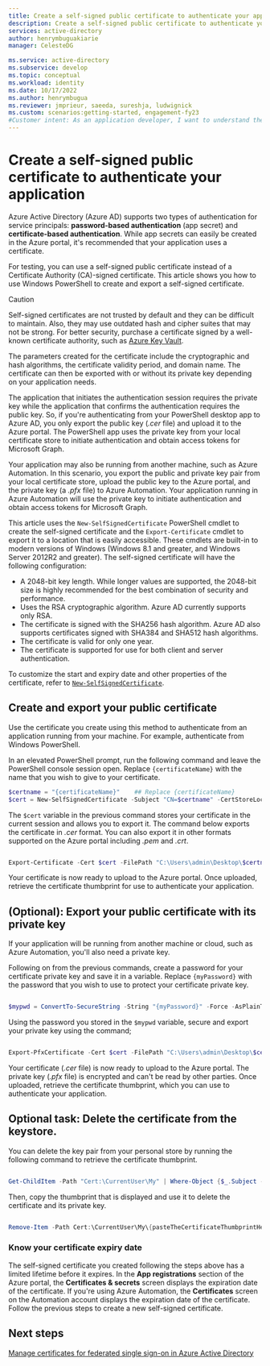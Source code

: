 ```yaml
---
title: Create a self-signed public certificate to authenticate your application
description: Create a self-signed public certificate to authenticate your application.
services: active-directory
author: henrymbuguakiarie
manager: CelesteDG

ms.service: active-directory
ms.subservice: develop
ms.topic: conceptual
ms.workload: identity
ms.date: 10/17/2022
ms.author: henrymbugua
ms.reviewer: jmprieur, saeeda, sureshja, ludwignick
ms.custom: scenarios:getting-started, engagement-fy23
#Customer intent: As an application developer, I want to understand the basic concepts of authentication and authorization in the Microsoft identity platform.
---
```


# Create a self-signed public certificate to authenticate your application

Azure Active Directory (Azure AD) supports two types of authentication for service principals: **password-based authentication** (app secret) and **certificate-based authentication**. While app secrets can easily be created in the Azure portal, it's recommended that your application uses a certificate.

For testing, you can use a self-signed public certificate instead of a Certificate Authority (CA)-signed certificate. This article shows you how to use Windows PowerShell to create and export a self-signed certificate.

> [!CAUTION]
> Self-signed certificates are not trusted by default and they can be difficult to maintain. Also, they may use outdated hash and cipher suites that may not be strong. For better security, purchase a certificate signed by a well-known certificate authority, such as [Azure Key Vault](https://learn.microsoft.com/azure/key-vault/general/overview).

The parameters created for the certificate include the cryptographic and hash algorithms, the certificate validity period, and domain name. The certificate can then be exported with or without its private key depending on your application needs. 

The application that initiates the authentication session requires the private key while the application that confirms the authentication requires the public key. So, if you're authenticating from your PowerShell desktop app to Azure AD, you only export the public key (*.cer* file) and upload it to the Azure portal. The PowerShell app uses the private key from your local certificate store to initiate authentication and obtain access tokens for Microsoft Graph.

Your application may also be running from another machine, such as Azure Automation. In this scenario, you export the public and private key pair from your local certificate store, upload the public key to the Azure portal, and the private key (a *.pfx* file) to Azure Automation. Your application running in Azure Automation will use the private key to initiate authentication and obtain access tokens for Microsoft Graph.

This article uses the `New-SelfSignedCertificate` PowerShell cmdlet to create the self-signed certificate and the `Export-Certificate` cmdlet to export it to a location that is easily accessible. These cmdlets are built-in to modern versions of Windows (Windows 8.1 and greater, and Windows Server 2012R2 and greater). The self-signed certificate will have the following configuration:

+ A 2048-bit key length. While longer values are supported, the 2048-bit size is highly recommended for the best combination of security and performance.
+ Uses the RSA cryptographic algorithm. Azure AD currently supports only RSA.
+ The certificate is signed with the SHA256 hash algorithm. Azure AD also supports certificates signed with SHA384 and SHA512 hash algorithms.
+ The certificate is valid for only one year.
+ The certificate is supported for use for both client and server authentication.

To customize the start and expiry date and other properties of the certificate, refer to [`New-SelfSignedCertificate`](/powershell/module/pki/new-selfsignedcertificate?view=windowsserver2019-ps&preserve-view=true).


## Create and export your public certificate

Use the certificate you create using this method to authenticate from an application running from your machine. For example, authenticate from Windows PowerShell.

In an elevated PowerShell prompt, run the following command and leave the PowerShell console session open. Replace `{certificateName}` with the name that you wish to give to your certificate.

```powershell
$certname = "{certificateName}"    ## Replace {certificateName}
$cert = New-SelfSignedCertificate -Subject "CN=$certname" -CertStoreLocation "Cert:\CurrentUser\My" -KeyExportPolicy Exportable -KeySpec Signature -KeyLength 2048 -KeyAlgorithm RSA -HashAlgorithm SHA256

```

The `$cert` variable in the previous command stores your certificate in the current session and allows you to export it. The command below exports the certificate in *.cer* format. You can also export it in other formats supported on the Azure portal including *.pem* and *.crt*.

```powershell

Export-Certificate -Cert $cert -FilePath "C:\Users\admin\Desktop\$certname.cer"   ## Specify your preferred location

```

Your certificate is now ready to upload to the Azure portal. Once uploaded, retrieve the certificate thumbprint for use to authenticate your application.

## (Optional): Export your public certificate with its private key

If your application will be running from another machine or cloud, such as Azure Automation, you'll also need a private key.

Following on from the previous commands, create a password for your certificate private key and save it in a variable. Replace `{myPassword}` with the password that you wish to use to protect your certificate private key.

```powershell

$mypwd = ConvertTo-SecureString -String "{myPassword}" -Force -AsPlainText  ## Replace {myPassword}

```

Using the password you stored in the `$mypwd` variable, secure and export your private key using the command;

```powershell

Export-PfxCertificate -Cert $cert -FilePath "C:\Users\admin\Desktop\$certname.pfx" -Password $mypwd   ## Specify your preferred location

```

Your certificate (*.cer* file) is now ready to upload to the Azure portal. The private key (*.pfx* file) is encrypted and can't be read by other parties. Once uploaded, retrieve the certificate thumbprint, which you can use to authenticate your application.


## Optional task: Delete the certificate from the keystore.

You can delete the key pair from your personal store by running the following command to retrieve the certificate thumbprint.

```powershell

Get-ChildItem -Path "Cert:\CurrentUser\My" | Where-Object {$_.Subject -Match "$certname"} | Select-Object Thumbprint, FriendlyName

```

Then, copy the thumbprint that is displayed and use it to delete the certificate and its private key.

```powershell

Remove-Item -Path Cert:\CurrentUser\My\{pasteTheCertificateThumbprintHere} -DeleteKey

```

### Know your certificate expiry date

The self-signed certificate you created following the steps above has a limited lifetime before it expires. In the **App registrations** section of the Azure portal, the **Certificates & secrets** screen displays the expiration date of the certificate. If you're using Azure Automation, the **Certificates** screen on the Automation account displays the expiration date of the certificate. Follow the previous steps to create a new self-signed certificate.

## Next steps

[Manage certificates for federated single sign-on in Azure Active Directory](../manage-apps/manage-certificates-for-federated-single-sign-on.md)
